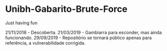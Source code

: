 # Unibh-Gabarito-Brute-Force
Just having fun

21/11/2018 - Descoberta.
21/03/2019 - Gambiarra para esconder, mas ainda funcionando.
29/09/2019 - Repositório se tornará público apenas para referência, a vulnerabilidade corrigida.
